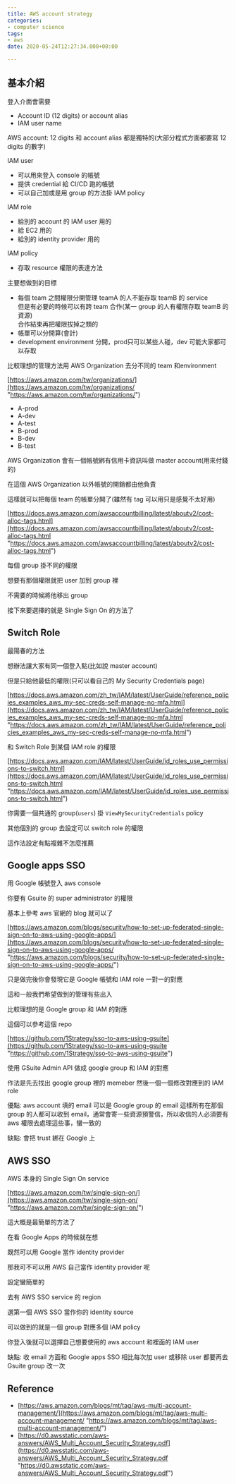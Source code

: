 ```yaml
---
title: AWS account strategy
categories:
- computer science
tags:
- aws
date: 2020-05-24T12:27:34.000+00:00

---
```

## 基本介紹

登入介面會需要

* Account ID (12 digits) or account alias
* IAM user name

AWS account: 12 digits 和 account alias 都是獨特的(大部分程式方面都要寫 12 digits 的數字)

IAM user

* 可以用來登入 console 的帳號
* 提供 credential 給 CI/CD 跑的帳號
* 可以自己加或是用 group 的方法掛 IAM policy

IAM role

* 給別的 account 的 IAM user 用的
* 給 EC2 用的
* 給別的 identity provider 用的

IAM policy

* 存取 resource 權限的表達方法

主要想做到的目標

* 每個 team 之間權限分開管理 teamA 的人不能存取 teamB 的 service  
  但是有必要的時候可以有跨 team 合作(某一 group 的人有權限存取 teamB 的資源)  
  合作結束再把權限拔掉之類的
* 帳單可以分開算(會計)
* development environment 分開，prod只可以某些人碰，dev 可能大家都可以存取

比較理想的管理方法用 AWS Organization 去分不同的 team 和environment

[https://aws.amazon.com/tw/organizations/](https://aws.amazon.com/tw/organizations/ "https://aws.amazon.com/tw/organizations/")

* A-prod
* A-dev
* A-test
* B-prod
* B-dev
* B-test

AWS Organization 會有一個帳號綁有信用卡資訊叫做 master account(用來付錢的)

在這個 AWS Organization 以外帳號的開銷都由他負責

這樣就可以把每個 team 的帳單分開了(雖然有 tag 可以用只是感覺不太好用)

[https://docs.aws.amazon.com/awsaccountbilling/latest/aboutv2/cost-alloc-tags.html](https://docs.aws.amazon.com/awsaccountbilling/latest/aboutv2/cost-alloc-tags.html "https://docs.aws.amazon.com/awsaccountbilling/latest/aboutv2/cost-alloc-tags.html")

每個 group 掛不同的權限

想要有那個權限就把 user 加到 group 裡

不需要的時候將他移出 group

接下來要選擇的就是 Single Sign On 的方法了

## Switch Role

最陽春的方法

想辦法讓大家有同一個登入點(比如說 master account)

但是只給他最低的權限(只可以看自己的 My Security Credentials page)

[https://docs.aws.amazon.com/zh_tw/IAM/latest/UserGuide/reference_policies_examples_aws_my-sec-creds-self-manage-no-mfa.html](https://docs.aws.amazon.com/zh_tw/IAM/latest/UserGuide/reference_policies_examples_aws_my-sec-creds-self-manage-no-mfa.html "https://docs.aws.amazon.com/zh_tw/IAM/latest/UserGuide/reference_policies_examples_aws_my-sec-creds-self-manage-no-mfa.html")

和 Switch Role 到某個 IAM role 的權限

[https://docs.aws.amazon.com/IAM/latest/UserGuide/id_roles_use_permissions-to-switch.html](https://docs.aws.amazon.com/IAM/latest/UserGuide/id_roles_use_permissions-to-switch.html "https://docs.aws.amazon.com/IAM/latest/UserGuide/id_roles_use_permissions-to-switch.html")

你需要一個共通的 group(`users`) 掛 `ViewMySecurityCredentials` policy

其他個別的 group 去設定可以 switch role 的權限

這作法設定有點複雜不怎麼推薦

## Google apps SSO

用 Google 帳號登入 aws console

你要有 Gsuite 的 super administrator 的權限

基本上參考 aws 官網的 blog 就可以了

[https://aws.amazon.com/blogs/security/how-to-set-up-federated-single-sign-on-to-aws-using-google-apps/](https://aws.amazon.com/blogs/security/how-to-set-up-federated-single-sign-on-to-aws-using-google-apps/ "https://aws.amazon.com/blogs/security/how-to-set-up-federated-single-sign-on-to-aws-using-google-apps/")

只是做完後你會發現它是 Google 帳號和 IAM role 一對一的對應

這和一般我們希望做到的管理有些出入

比較理想的是 Google group 和 IAM 的對應

這個可以參考這個 repo

[https://github.com/1Strategy/sso-to-aws-using-gsuite](https://github.com/1Strategy/sso-to-aws-using-gsuite "https://github.com/1Strategy/sso-to-aws-using-gsuite")

使用 GSuite Admin API 做成 google group 和 IAM 的對應

作法是先去找出 google group 裡的 memeber 然後一個一個修改對應到的 IAM role

優點: aws account 填的 email 可以是 Google group 的 email 這樣所有在那個 group 的人都可以收到 email，通常會寄一些資源預警信，所以收信的人必須要有 aws 權限去處理這些事，蠻一致的

缺點: 會把 trust 綁在 Google 上

## AWS SSO

AWS 本身的 Single Sign On service

[https://aws.amazon.com/tw/single-sign-on/](https://aws.amazon.com/tw/single-sign-on/ "https://aws.amazon.com/tw/single-sign-on/")

這大概是最簡單的方法了

在看 Google Apps 的時候就在想

既然可以用 Google 當作 identity provider

那我可不可以用 AWS 自己當作 identity provider 呢

設定蠻簡單的

去有 AWS SSO service 的 region

選第一個 AWS SSO 當作你的 identity source

可以做到的就是一個 group 對應多個 IAM policy

你登入後就可以選擇自己想要使用的 aws account 和裡面的 IAM user

缺點: 收 email 方面和 Google apps SSO 相比每次加 user 或移除 user 都要再去 Gsuite group 改一次

## Reference

* [https://aws.amazon.com/blogs/mt/tag/aws-multi-account-management/](https://aws.amazon.com/blogs/mt/tag/aws-multi-account-management/ "https://aws.amazon.com/blogs/mt/tag/aws-multi-account-management/")
* [https://d0.awsstatic.com/aws-answers/AWS_Multi_Account_Security_Strategy.pdf](https://d0.awsstatic.com/aws-answers/AWS_Multi_Account_Security_Strategy.pdf "https://d0.awsstatic.com/aws-answers/AWS_Multi_Account_Security_Strategy.pdf")